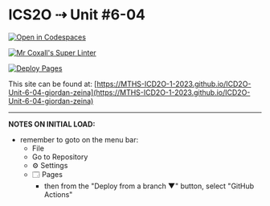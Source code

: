 # ICS2O ⇢ Unit #6-04

[![Open in Codespaces](https://classroom.github.com/assets/launch-codespace-7f7980b617ed060a017424585567c406b6ee15c891e84e1186181d67ecf80aa0.svg)](https://classroom.github.com/open-in-codespaces?assignment_repo_id=15231984)

[![Mr Coxall's Super Linter](https://github.com/MTHS-ICD2O-1-2023/ICD2O-Unit-6-04-giordan-zeina/workflows/Mr%20Coxall's%20Super%20Linter/badge.svg)](https://github.com/MTHS-ICD2O-1-2023/ICD2O-Unit-6-04-giordan-zeina/actions)

[![Deploy Pages](https://github.com/MTHS-ICD2O-1-2023/ICD2O-Unit-6-04-giordan-zeina/workflows/Deploy%20Pages/badge.svg)](https://github.com/MTHS-ICD2O-1-2023/ICD2O-Unit-6-04-giordan-zeina/actions)

This site can be found at: [https://MTHS-ICD2O-1-2023.github.io/ICD2O-Unit-6-04-giordan-zeina](https://MTHS-ICD2O-1-2023.github.io/ICD2O-Unit-6-04-giordan-zeina)

---

**NOTES ON INITIAL LOAD:**
- remember to goto on the menu bar:
  - File
  - Go to Repository
  - ⚙ Settings
  - 🗔 Pages
    - then from the "Deploy from a branch ▼" button, select "GitHub Actions"
